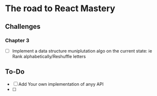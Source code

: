 # The road to React Mastery


## Challenges



### Chapter 3

- [ ] Implement a data structure muniplutation algo on the current state: ie Rank alphabetically/Reshuffle letters


## To-Do

- [ ] Add Your own implementation of anyy API
- [ ] 